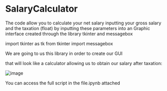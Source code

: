 # SalaryCalculator
The code allow you to calculate your net salary inputting your gross salary and the taxation (float) by inputting these parameters into an Graphic interface created through the library tkinter and messagebox

import tkinter as tk
from tkinter import messagebox

We are going to us this library in order to create our GUI

that will look like a calculator allowing us to obtain our salary after taxation:

![image](https://github.com/user-attachments/assets/0a2248ba-1d96-4754-8c7b-cffa1aa263fb)

You can access the full script in the file.ipynb attached
